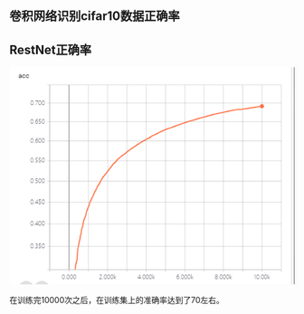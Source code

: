 ## 卷积网络识别cifar10数据正确率

## RestNet正确率
![image text](https://github.com/852569069/cv-code/blob/master/images/resnet%E5%87%86%E7%A1%AE%E7%8E%87.png)


在训练完10000次之后，在训练集上的准确率达到了70左右。